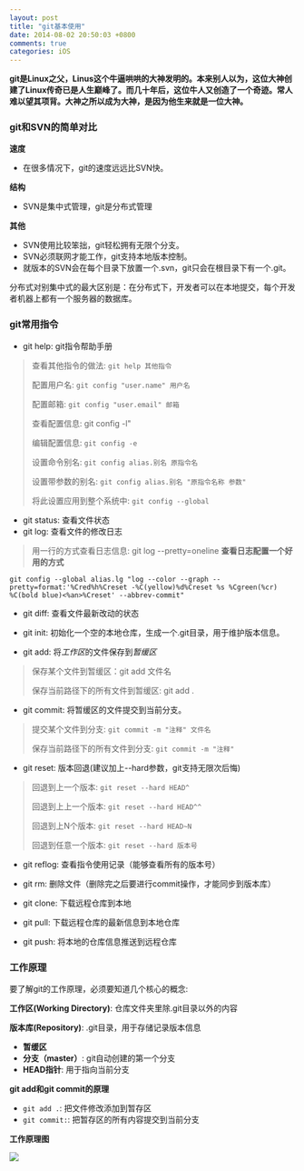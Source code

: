 ```yaml
---
layout: post
title: "git基本使用"
date: 2014-08-02 20:50:03 +0800
comments: true
categories: iOS 
---
```

**git是Linux之父，Linus这个牛逼哄哄的大神发明的。本来别人以为，这位大神创建了Linux传奇已是人生巅峰了。而几十年后，这位牛人又创造了一个奇迹。常人难以望其项背。大神之所以成为大神，是因为他生来就是一位大神。**

### git和SVN的简单对比

**速度**

* 在很多情况下，git的速度远远比SVN快。

**结构**

* SVN是集中式管理，git是分布式管理

**其他**

* SVN使用比较笨拙，git轻松拥有无限个分支。
* SVN必须联网才能工作，git支持本地版本控制。
* 就版本的SVN会在每个目录下放置一个.svn，git只会在根目录下有一个.git。

分布式对别集中式的最大区别是：在分布式下，开发者可以在本地提交，每个开发者机器上都有一个服务器的数据库。

<!-- more -->

### git常用指令

* git help: git指令帮助手册
> 查看其他指令的做法: `git help 其他指令`
>
> 配置用户名: `git config "user.name" 用户名`
>
> 配置邮箱: `git config "user.email" 邮箱`
>
> 查看配置信息: git config -l"
>
> 编辑配置信息: `git config -e`
>
> 设置命令别名: `git config alias.别名 原指令名`
>
> 设置带参数的别名: `git config alias.别名 "原指令名称 参数"`
>
> 将此设置应用到整个系统中: `git config --global`

* git status: 查看文件状态
* git log: 查看文件的修改日志
> 用一行的方式查看日志信息: git log --pretty=oneline
**查看日志配置一个好用的方式**

	git config --global alias.lg "log --color --graph --pretty=format:'%Cred%h%Creset -%C(yellow)%d%Creset %s %Cgreen(%cr) %C(bold blue)<%an>%Creset' --abbrev-commit"

* git diff: 查看文件最新改动的状态

* git init: 初始化一个空的本地仓库，生成一个.git目录，用于维护版本信息。
* git add: 将*工作区*的文件保存到*暂缓区*
> 保存某个文件到暂缓区：git add 文件名
> 
> 保存当前路径下的所有文件到暂缓区: git add .
* git commit: 将暂缓区的文件提交到当前分支。
> 提交某个文件到分支: `git commit -m "注释" 文件名`
> 
> 保存当前路径下的所有文件到分支: `git commit -m "注释"`
* git reset: 版本回退(建议加上--hard参数，git支持无限次后悔)
> 回退到上一个版本: `git reset --hard HEAD^`
> 
> 回退到上上一个版本: `git reset --hard HEAD^^`
> 
> 回退到上N个版本: `git reset --hard HEAD~N`
> 
> 回退到任意一个版本: `git reset --hard 版本号`
* git reflog: 查看指令使用记录（能够查看所有的版本号）
* git rm: 删除文件（删除完之后要进行commit操作，才能同步到版本库）

* git clone: 下载远程仓库到本地
* git pull: 下载远程仓库的最新信息到本地仓库
* git push: 将本地的仓库信息推送到远程仓库

### 工作原理

要了解git的工作原理，必须要知道几个核心的概念:

**工作区(Working Directory)**: 仓库文件夹里除.git目录以外的内容

**版本库(Repository)**: .git目录，用于存储记录版本信息

* **暂缓区**
* **分支（master）**: git自动创建的第一个分支
* **HEAD指针**: 用于指向当前分支

**git add和git commit的原理**

* `git add .`: 把文件修改添加到暂存区
* `git commit:`: 把暂存区的所有内容提交到当前分支

**工作原理图**

![](../../../../../pictures/gitadd.png)

